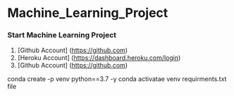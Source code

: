 # Machine_Learning_Project
### Start Machine Learning Project
1. [Github Account] (https://github.com)
2. [Heroku Account] (https://dashboard.heroku.com/login)
3. [Github Account] (https://github.com)


conda create -p venv python==3.7 -y
conda activatae venv
requirments.txt file